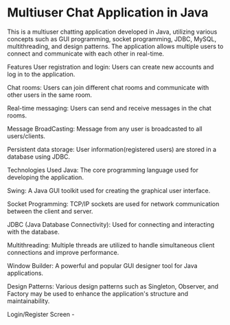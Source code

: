 # Multiuser Chat Application  in Java

This is a multiuser chatting application developed in Java, utilizing various concepts such as GUI programming, socket programming, JDBC, MySQL, multithreading, and design patterns. The application allows multiple users to connect and communicate with each other in real-time.

Features
User registration and login: Users can create new accounts and log in to the application.

Chat rooms: Users can join different chat rooms and communicate with other users in the same room.

Real-time messaging: Users can send and receive messages in the chat rooms.

Message BroadCasting: Message from any user is broadcasted to all users/clients.

Persistent data storage: User information(registered users) are stored in a database using JDBC.

Technologies Used
Java: The core programming language used for developing the application.

Swing: A Java GUI toolkit used for creating the graphical user interface.

Socket Programming: TCP/IP sockets are used for network communication between the client and server.

JDBC (Java Database Connectivity): Used for connecting and interacting with the database.

Multithreading: Multiple threads are utilized to handle simultaneous client connections and improve performance.

Window Builder: A powerful and popular GUI designer tool for Java applications.

Design Patterns: Various design patterns such as Singleton, Observer, and Factory may be used to enhance the application's structure and maintainability.

Login/Register Screen -
